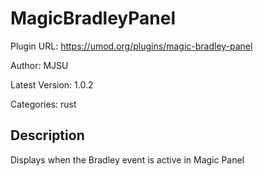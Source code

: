 # MagicBradleyPanel

Plugin URL: https://umod.org/plugins/magic-bradley-panel

Author: MJSU

Latest Version: 1.0.2

Categories: rust

## Description

Displays when the Bradley event is active in Magic Panel

